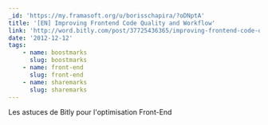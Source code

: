 ```yaml
---
_id: 'https://my.framasoft.org/u/borisschapira/?oDNptA'
title: '[EN] Improving Frontend Code Quality and Workflow'
link: 'http://word.bitly.com/post/37725436365/improving-frontend-code-quality'
date: '2012-12-12'
tags:
    - name: boostmarks
      slug: boostmarks
    - name: front-end
      slug: front-end
    - name: sharemarks
      slug: sharemarks
---
```


<div class="markdown"><p>Les astuces de Bitly pour l'optimisation Front-End
</p></div>

